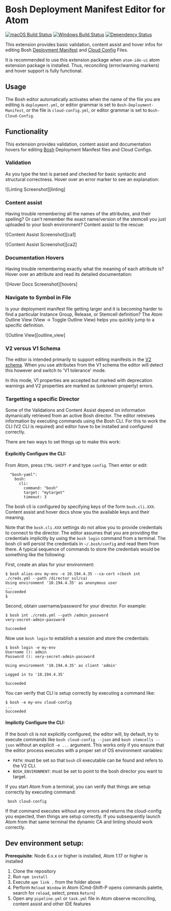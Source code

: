 # Bosh Deployment Manifest Editor for Atom
[![macOS Build Status](https://travis-ci.org/spring-projects/atom-bosh.svg?branch=master)](https://travis-ci.org/spring-projects/atom-bosh) [![Windows Build Status](https://ci.appveyor.com/api/projects/status/1jvknxt9jhykgrxo?svg=true)](https://ci.appveyor.com/project/spring-projects/atom-bosh/branch/master) [![Dependency Status](https://david-dm.org/spring-projects/atom-bosh.svg)](https://david-dm.org/spring-projects/atom-bosh)

This extension provides basic validation, content assist and hover infos
for editing Bosh [Deployment Manifest](https://bosh.io/docs/deployment-manifest.html) and [Cloud Config](https://bosh.io/docs/cloud-config.html) Files.

It is recommended to use this extension package when `atom-ide-ui` atom extension package is installed. Thus, reconciling (error/warning markers) and hover support is fully functional. 

## Usage

The Bosh editor automatically activates when the name of the file you are editing is `deployment.yml`, or editor grammar is set to `Bosh-Deployment-Manifest`, or the file is `cloud-config.yml`, or editor grammar is set to `Bosh-Cloud-Config`.

## Functionality

This extension provides validation, content assist and documentation hovers
for editing [Bosh](https://bosh.io/) Deployment Manifest files and
Cloud Configs.

### Validation

As you type the text is parsed and checked for basic syntactic and structural correctness. Hover over
an error marker to see an explanation:

![Linting Screenshot][linting]

### Content assist

Having trouble remembering all the names of the attributes, and their spelling? Or can't remember
the exact name/version of the stemcell you just uploaded to your bosh environment? Content assist
to the rescue:

![Content Assist Screenshot][ca1]

![Content Assist Screenshot][ca2]

### Documentation Hovers

Having trouble remembering exactly what the meaning of each attribute is? Hover over an attribute and
read its detailed documentation:

![Hover Docs Screenshot][hovers]

### Navigate to Symbol in File

Is your deployment manifest file getting larger and it is becoming harder to find a particular Instance Group, Release, or Stemcell definition? The Atom Outline View (View -> Toggle Outline View) helps you quickly jump to a specific definition.

![Outline View][outline_view]

### V2 versus V1 Schema

The editor is intended primarily to support editing manifests in the [V2 schema](https://bosh.io/docs/manifest-v2.html).
When you use attributes from the V1 schema the editor will detect this however and switch to 'V1 tolerance' mode.

In this mode, V1 properties are accepted but marked with deprecation warnings and V2 properties are marked as (unknown property)
errors.

### Targetting a specific Director

Some of the Validations and Content Assist depend on information dymanically retrieved from an active Bosh director.
The editor retreives information by executing commands using the Bosh CLI. For this to work the CLI (V2
CLI is required) and editor have to be installed and configured correctly.

There are two ways to set things up to make this work:

#### Explicitly Configure the CLI:

From Atom, press `CTRL-SHIFT-P` and type `config`. Then enter or edit:

```
  "bosh-yaml":
    bosh:
      cli:
        command: "bosh"
        target: "mytarget"
        timeout: 3
```
The bosh cli is configured by specifying keys of the form `bosh.cli.XXX`. Content assist and hover docs show you the
available keys and their meaning.

Note that the `bosh.cli.XXX` settings do not allow you to provide credentials to connect to the director.
The editor assumes that you are providing the credentials implicitly by using the `bosh login` command from a terminal.
The bosh cli will persist the credentials in `~/.bosh/config` and read them from there. A typical sequence of commands to store the credentials would be something like the following:

First, create an alias for your environment:

```
$ bosh alias-env my-env -e 10.194.4.35 --ca-cert <(bosh int ./creds.yml --path /director_ssl/ca)
Using environment '10.194.4.35' as anonymous user
...
Succeeded
$
```

Second, obtain username/password for your director. For example:

```
$ bosh int ./creds.yml --path /admin_password
very-secret-admin-password

Succeeded
```

Now use `bosh login` to establish a session and store the credentials:

```
$ bosh login -e my-env
Username (): admin
Password (): very-secret-admin-password

Using environment '10.194.4.35' as client 'admin'

Logged in to '10.194.4.35'

Succeeded
```

You can verify that CLI is setup correctly by executing a command like:

```
$ bosh -e my-env cloud-config
...
Succeeded
```

#### Implictly Configure the CLI:

If the bosh cli is not explicitly configured, the editor will, by default, try to execute commands like `bosh cloud-config --json`
and `bosh stemcells --json` without an explicit `-e ...` argument. This works only if you ensure that the editor
process executes with a proper set of OS environment variables:

- `PATH`: must be set so that `bosh` cli executable can be found and refers to the V2 CLI.
- `BOSH_ENVIRONMENT`: must be set to point to the bosh director you want to target.

If you start Atom from a terminal, you can verify that things are setup correctly by executing command:

     bosh cloud-config

If that command executes without any errors and returns the cloud-config you expected, then things are setup correctly.
If you subsequently launch Atom from that same terminal the dynamic CA and linting should work correctly.

## Dev environment setup:
**Prerequisite**: Node 6.x.x or higher is installed, Atom 1.17 or higher is installed
1. Clone the repository
2. Run `npm install`
3. Execute `apm link .` from the folder above
5. Perform `Reload Window` in Atom (Cmd-Shift-P opens commands palette, search for `reload`, select, press `Return`)
6. Open any `pipeline.yml` or `task.yml` file in Atom observe reconciling, content assist and other IDE features


